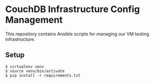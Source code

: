 CouchDB Infrastructure Config Management
===

This repository contains Ansible scripts for managing our VM testing infrastructure.

Setup
---

    $ virtualenv venv
    $ source venv/bin/activate
    $ pip install -r requirements.txt
